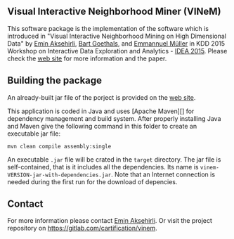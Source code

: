 Visual Interactive Neighborhood Miner (VINeM)
---------------------------------------------

This software package is the implementation of the software which is introduced
in "Visual Interactive Neighborhood Mining on High Dimensional Data" by
[Emin Aksehirli][], [Bart Goethals][], and [Emmannuel Müller][Mueller] in KDD 2015
Workshop on Interactive Data Exploration and Analytics - [IDEA 2015][idea].
Please check the [web site][] for more information and the paper.

[Emin Aksehirli]:http://memin.tk/
[Bart Goethals]:https://www.uantwerpen.be/en/staff/bart-goethals/
[Mueller]:https://hpi.de/mueller/start.html
[idea]:http://poloclub.gatech.edu/idea2015/
[web site]:http://adrem.uantwerpen.be/vinem

## Building the package

An already-built jar file of the porject is provided on the [web site][].

This application is coded in Java and uses [Apache Maven][] for dependency
management and build system. After properly installing Java and Maven give the
following command in this folder to create an executable jar file:

    mvn clean compile assembly:single

An executable `.jar` file will be crated in the `target` directory. The jar file
is self-contained, that is it includes all the dependencies. Its name is
`vinem-VERSION-jar-with-dependencies.jar`. Note that an Internet connection is
needed during the first run for the download of depencies.

## Contact

For more information please contact [Emin Aksehirli][]. Or visit the project
repository on https://gitlab.com/cartification/vinem.

